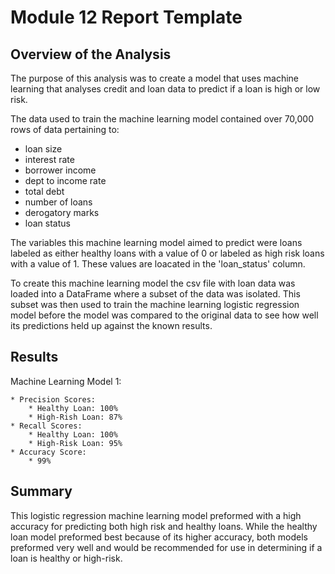 # Module 12 Report Template

## Overview of the Analysis
The purpose of this analysis was to create a model that uses machine learning that analyses credit and loan data to predict if a loan is high or low risk. 

The data used to train the machine learning model contained over 70,000 rows of data pertaining to: 
* loan size
* interest rate
* borrower income
* dept to income rate
* total debt
* number of loans
* derogatory marks
* loan status

The variables this machine learning model aimed to predict were loans labeled as either healthy loans with a value of 0 or labeled as high risk loans with a value of 1. These values are loacated in the 'loan_status' column.

To create this machine learning model the csv file with loan data was loaded into a DataFrame where a subset of the data was isolated. This subset was then used to train the machine learning logistic regression model before the model was compared to the original data to see how well its predictions held up against the known results.



## Results

Machine Learning Model 1:

    * Precision Scores:
        * Healthy Loan: 100%
        * High-Rish Loan: 87%
    * Recall Scores:
        * Healthy Loan: 100%
        * High-Risk Loan: 95%
    * Accuracy Score:
        * 99%

## Summary

This logistic regression machine learning model preformed with a high accuracy for predicting both high risk and healthy loans. While the healthy loan model preformed best because of its higher accuracy, both models preformed very well and would be recommended for use in determining if a loan is healthy or high-risk.